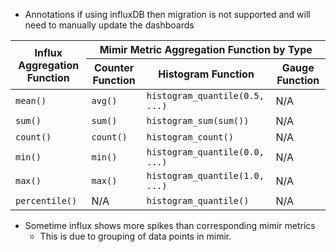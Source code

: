 
* Annotations if using influxDB then migration is not supported and will need to manually update the dashboards

<table>
  <thead>
    <tr>
      <th rowspan="2">Influx Aggregation Function</th>
      <th colspan="3">Mimir Metric Aggregation Function by Type </th>
    </tr>
    <tr> 
      <th>Counter Function</th>
      <th>Histogram Function</th>
      <th>Gauge Function</th>
    </tr>
  </thead>
  <tbody>
    <tr>
      <td><code>mean()</code></td>
      <td><code>avg()</code></td>
      <td><code>histogram_quantile(0.5, ...)</code></td>
      <td>N/A</td>
    </tr>
    <tr>
      <td><code>sum()</code></td>
      <td><code>sum()</code></td>
      <td><code>histogram_sum(sum())</code></td>
      <td>N/A</td>
    </tr>
    <tr>
      <td><code>count()</code></td>
      <td><code>count()</code></td>
      <td><code>histogram_count()</code></td>
      <td>N/A</td>
    </tr>
    <tr>
      <td><code>min()</code></td>
      <td><code>min()</code></td>
      <td><code>histogram_quantile(0.0, ...)</code></td>
      <td>N/A</td>
    </tr>
    <tr>
      <td><code>max()</code></td>
      <td><code>max()</code></td>
      <td><code>histogram_quantile(1.0, ...)</code></td>
      <td>N/A</td>
    </tr>
    <tr>
      <td><code>percentile()</code></td>
      <td>N/A</td>
      <td><code>histogram_quantile()</code></td>
      <td>N/A</td>
    </tr>
  </tbody>
</table>

* Sometime influx shows more spikes than corresponding mimir metrics
    - This is due to grouping of data points in mimir.  